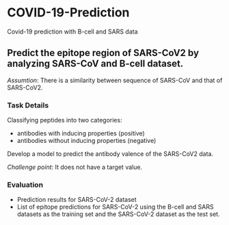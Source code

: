 # COVID-19-Prediction
Covid-19 prediction with B-cell and SARS data



## Predict the epitope region of SARS-CoV2 by analyzing SARS-CoV and B-cell dataset.<br>
*Assumtion*: There is a similarity between sequence of SARS-CoV and that of SARS-CoV2.

### Task Details
Classifying peptides into two categories: 
* antibodies with inducing properties (positive)
* antibodies without inducing properties (negative)

Develop a model to predict the antibody valence of the SARS-CoV2 data. 

*Challenge point*: It does not have a target value.

### Evaluation
* Prediction results for SARS-CoV-2 dataset
 * List of epitope predictions for SARS-CoV-2 using the B-cell and SARS datasets as the training set and the SARS-CoV-2 dataset as the test set.
 

